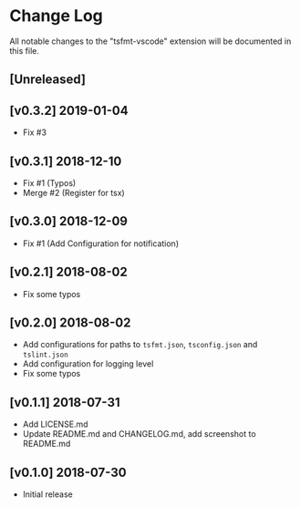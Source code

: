 # Change Log
All notable changes to the "tsfmt-vscode" extension will be documented in this file.

## [Unreleased]

## [v0.3.2] 2019-01-04
- Fix #3

## [v0.3.1] 2018-12-10
- Fix #1 (Typos)
- Merge #2 (Register for tsx)

## [v0.3.0] 2018-12-09
- Fix #1 (Add Configuration for notification)

## [v0.2.1] 2018-08-02
- Fix some typos

## [v0.2.0] 2018-08-02
- Add configurations for paths to `tsfmt.json`, `tsconfig.json` and `tslint.json`
- Add configuration for logging level
- Fix some typos

## [v0.1.1] 2018-07-31
- Add LICENSE.md
- Update README.md and CHANGELOG.md, add screenshot to README.md

## [v0.1.0] 2018-07-30
- Initial release
